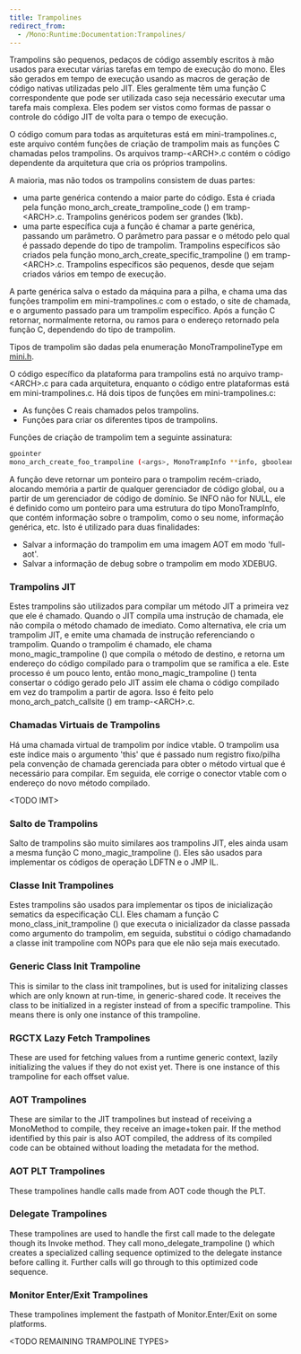 ```yaml
---
title: Trampolines
redirect_from:
  - /Mono:Runtime:Documentation:Trampolines/
---
```


Trampolins são pequenos, pedaços de código assembly escritos à mão usados para executar várias tarefas em tempo de execução do mono. Eles são gerados em tempo de execução usando as macros de geração de código nativas utilizadas pelo JIT. Eles geralmente têm uma função C correspondente que pode ser utilizada caso seja necessário executar uma tarefa mais complexa. Eles podem ser vistos como formas de passar o controle do código JIT de volta para o tempo de execução.

O código comum para todas as arquiteturas está em mini-trampolines.c, este arquivo contém funções de criação de trampolim mais as funções C chamadas pelos trampolins. Os arquivos tramp-\<ARCH\>.c contém o código dependente da arquitetura que cria os próprios trampolins.

A maioria, mas não todos os trampolins consistem de duas partes:

-   uma parte genérica contendo a maior parte do código. Esta é criada pela função mono_arch_create_trampoline_code () em tramp-\<ARCH\>.c. Trampolins genéricos podem ser grandes (1kb).
-   uma parte específica cuja a função é chamar a parte genérica, passando um parâmetro. O parâmetro para passar e o método pelo qual é passado depende do tipo de trampolim. Trampolins específicos são criados pela função mono_arch_create_specific_trampoline () em tramp-\<ARCH\>.c. Trampolins específicos são pequenos, desde que sejam criados vários em tempo de execução.

A parte genérica salva o estado da máquina para a pilha, e chama uma das funções trampolim em mini-trampolines.c com o estado, o site de chamada, e o argumento passado para um trampolim específico. Após a função C retornar, normalmente retorna, ou ramos para o endereço retornado pela função C, dependendo do tipo de trampolim.

Tipos de trampolim são dadas pela enumeração MonoTrampolineType em [mini.h](https://github.com/mono/mono/blob/master/mono/mini/mini.h).

O código específico da plataforma para trampolins está no arquivo tramp-\<ARCH\>.c para cada arquitetura, enquanto o código entre plataformas está em mini-trampolines.c. Há dois tipos de funções em mini-trampolines.c:

-   As funções C reais chamados pelos trampolins.
-   Funções para criar os diferentes tipos de trampolins.

Funções de criação de trampolim tem a seguinte assinatura:

``` bash
gpointer
mono_arch_create_foo_trampoline (<args>, MonoTrampInfo **info, gboolean aot)
```

A função deve retornar um ponteiro para o trampolim recém-criado, alocando memória a partir de qualquer gerenciador de código global, ou a partir de um gerenciador de código de domínio. Se INFO não for NULL, ele é definido como um ponteiro para uma estrutura do tipo MonoTrampInfo, que contém informação sobre o trampolim, como o seu nome, informação genérica, etc. Isto é utilizado para duas finalidades:

-   Salvar a informação do trampolim em uma imagem AOT em modo 'full-aot'.
-   Salvar a informação de debug sobre o trampolim em modo XDEBUG.

### Trampolins JIT

Estes trampolins são utilizados para compilar um método JIT a primeira vez que ele é chamado. Quando o JIT compila uma instrução de chamada, ele não compila o método chamado de imediato. Como alternativa, ele cria um trampolim JIT, e emite uma chamada de instrução referenciando o trampolim. Quando o trampolim é chamado, ele chama mono_magic_trampoline () que compila o método de destino, e retorna um endereço do código compilado para o trampolim que se ramifica a ele. Este processo é um pouco lento, então mono_magic_trampoline () tenta consertar o código gerado pelo JIT assim ele chama o código compilado em vez do trampolim a partir de agora. Isso é feito pelo mono_arch_patch_callsite () em tramp-\<ARCH\>.c.

### Chamadas Virtuais de Trampolins

Há uma chamada virtual de trampolim por índice vtable. O trampolim usa este índice mais o argumento 'this' que é passado num registro fixo/pilha pela convenção de chamada gerenciada para obter o método virtual que é necessário para compilar. Em seguida, ele corrige o conector vtable com o endereço do novo método compilado.

\<TODO IMT\>

### Salto de Trampolins

Salto de trampolins são muito similares aos trampolins JIT, eles ainda usam a mesma função C mono_magic_trampoline (). Eles são usados para implementar os códigos de operação LDFTN e o JMP IL.

### Classe Init Trampolines

Estes trampolins são usados para implementar os tipos de inicialização sematics da especificação CLI. Eles chamam a função C mono_class_init_trampoline () que executa o inicializador da classe passada como argumento do trampolim, em seguida, substitui o código chamadando a classe init trampoline com NOPs para que ele não seja mais executado.

### Generic Class Init Trampoline

This is similar to the class init trampolines, but is used for initalizing classes which are only known at run-time, in generic-shared code. It receives the class to be initialized in a register instead of from a specific trampoline. This means there is only one instance of this trampoline.

### RGCTX Lazy Fetch Trampolines

These are used for fetching values from a runtime generic context, lazily initializing the values if they do not exist yet. There is one instance of this trampoline for each offset value.

### AOT Trampolines

These are similar to the JIT trampolines but instead of receiving a MonoMethod to compile, they receive an image+token pair. If the method identified by this pair is also AOT compiled, the address of its compiled code can be obtained without loading the metadata for the method.

### AOT PLT Trampolines

These trampolines handle calls made from AOT code though the PLT.

### Delegate Trampolines

These trampolines are used to handle the first call made to the delegate though its Invoke method. They call mono_delegate_trampoline () which creates a specialized calling sequence optimized to the delegate instance before calling it. Further calls will go through to this optimized code sequence.

### Monitor Enter/Exit Trampolines

These trampolines implement the fastpath of Monitor.Enter/Exit on some platforms.

\<TODO REMAINING TRAMPOLINE TYPES\>

